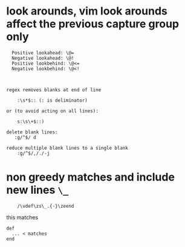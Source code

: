 # look arounds, vim look arounds affect the previous capture group only

```
  Positive lookahead: \@=
  Negative lookahead: \@!
  Positive lookbehind: \@<=
  Negative lookbehind: \@<!



regex removes blanks at end of line

    :\s*$:: (: is deliminator)

or (to avoid acting on all lines):

    s:\s\+$::)

delete blank lines:
   :g/^$/ d

reduce multiple blank lines to a single blank
    :g/^$/,/./-j
```

# non greedy matches and include new lines `\_`

```
    /\vdef\zs\_.{-}\zeend

```

this matches

```
def
  ... < matches
end
```
